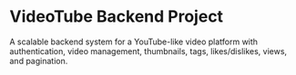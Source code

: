# VideoTube Backend Project
 A scalable backend system for a YouTube-like video platform with authentication, video management, thumbnails, tags, likes/dislikes, views, and pagination.
